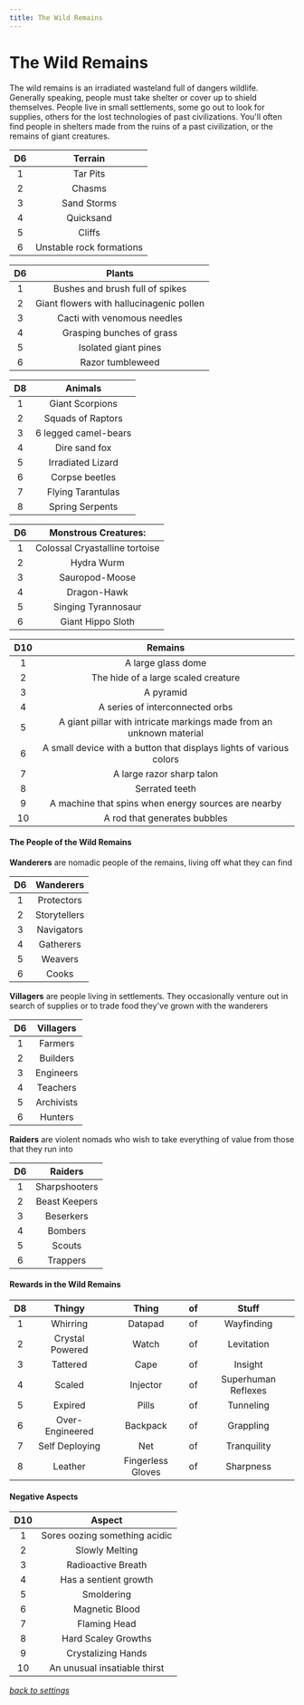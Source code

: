 ```yaml
---
title: The Wild Remains
---
```

# The Wild Remains

The wild remains is an irradiated wasteland full of dangers wildlife. Generally speaking, people must take shelter or cover up to shield themselves. People live in small settlements, some go out to look for supplies, others for the lost technologies of past civilizations. You'll often find people in shelters made from the ruins of a past civilization, or the remains of giant creatures.

D6 | Terrain
:-: | :-:
1 | Tar Pits
2 | Chasms
3 | Sand Storms
4 | Quicksand
5 | Cliffs
6 | Unstable rock formations

D6 | Plants
:-: | :-:
1 | Bushes and brush full of spikes
2 | Giant flowers with hallucinagenic pollen
3 | Cacti with venomous needles
4 | Grasping bunches of grass
5 | Isolated giant pines
6 | Razor tumbleweed

D8 | Animals
:-: | :-:
1 | Giant Scorpions
2 | Squads of Raptors
3 | 6 legged camel-bears
4 | Dire sand fox
5 | Irradiated Lizard
6 | Corpse beetles
7 | Flying Tarantulas
8 | Spring Serpents

D6 | Monstrous Creatures:
:-: | :-:
1 |Colossal Cryastalline tortoise
2 | Hydra Wurm
3 | Sauropod-Moose
4 | Dragon-Hawk
5 | Singing Tyrannosaur
6 | Giant Hippo Sloth

D10 | Remains
:-: | :-:
1 | A large glass dome
2 | The hide of a large scaled creature
3 | A pyramid
4 | A series of interconnected orbs
5 | A giant pillar with intricate markings made from an unknown material
6 | A small device with a button that displays lights of various colors
7 | A large razor sharp talon
8 | Serrated teeth
9 | A machine that spins when energy sources are nearby
10 | A rod that generates bubbles

#### The People of the Wild Remains
 
 **Wanderers** are nomadic people of the remains, living off what they can find

 D6 | Wanderers
 :-: | :-:
1 | Protectors
2 | Storytellers
3 | Navigators
4 | Gatherers
5 | Weavers
6 | Cooks
 
 **Villagers** are people living in settlements. They occasionally venture out in search of supplies or to trade food they've grown with the wanderers
 
 D6 | Villagers
 :-: | :-:
1 | Farmers
2 | Builders
3 | Engineers
4 | Teachers
5 | Archivists
6 | Hunters
 
 
 **Raiders** are violent nomads who wish to take everything of value from those that they run into

D6 | Raiders
:-: | :-:
1 | Sharpshooters
2 | Beast Keepers
3 | Beserkers
4 | Bombers
5 | Scouts
6 | Trappers

#### Rewards in the Wild Remains

D8 | Thingy | Thing | of | Stuff
:-: | :-:   | :-:   | :-: | :-:
1 | Whirring | Datapad | of | Wayfinding
2 | Crystal Powered | Watch | of | Levitation
3 | Tattered | Cape | of | Insight
4 | Scaled | Injector | of | Superhuman Reflexes
5 | Expired |  Pills | of | Tunneling
6 | Over-Engineered | Backpack | of | Grappling
7 | Self Deploying | Net | of | Tranquility
8 | Leather | Fingerless Gloves | of | Sharpness

#### Negative Aspects

D10 | Aspect
:-: | :-:
1   | Sores oozing something acidic
2   | Slowly Melting
3   | Radioactive Breath
4   | Has a sentient growth
5   | Smoldering
6   | Magnetic Blood
7   | Flaming Head
8   | Hard Scaley Growths
9   | Crystalizing Hands
10  | An unusual insatiable thirst

*[back to settings](https://pennylescroche.github.io/Distorted-Domains/setting)*